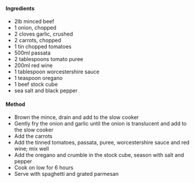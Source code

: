 #### Ingredients
- 2lb minced beef
- 1 onion, chopped
- 2 cloves garlic, crushed
- 2 carrots, chopped
- 1 tin chopped tomatoes
- 500ml passata
- 2 tablespoons tomato puree
- 200ml red wine
- 1 tablespoon worcestershire sauce
- 1 teaspoon oregano
- 1 beef stock cube
- sea salt and black pepper

#### Method
- Brown the mince, drain and add to the slow cooker
- Gently fry the onion and garlic until the onion is translucent and add to the slow cooker
- Add the carrots
- Add the tinned tomatoes, passata, puree, worcestershire sauce and red wine; mix well
- Add the oregano and crumble in the stock cube, season with salt and pepper
- Cook on low for 6 hours
- Serve with spaghetti and grated parmesan